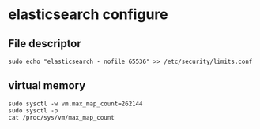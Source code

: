 # elasticsearch configure

## File descriptor

``` shell
sudo echo "elasticsearch - nofile 65536" >> /etc/security/limits.conf
```

## virtual memory

``` shell
sudo sysctl -w vm.max_map_count=262144
sudo sysctl -p
cat /proc/sys/vm/max_map_count
```
